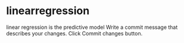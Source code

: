 # linearregression
linear regression is the predictive model
Write a commit message that describes your changes.
Click Commit changes button.
